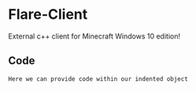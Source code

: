 # Flare-Client
External c++ client for Minecraft Windows 10 edition!

## Code

    Here we can provide code within our indented object
